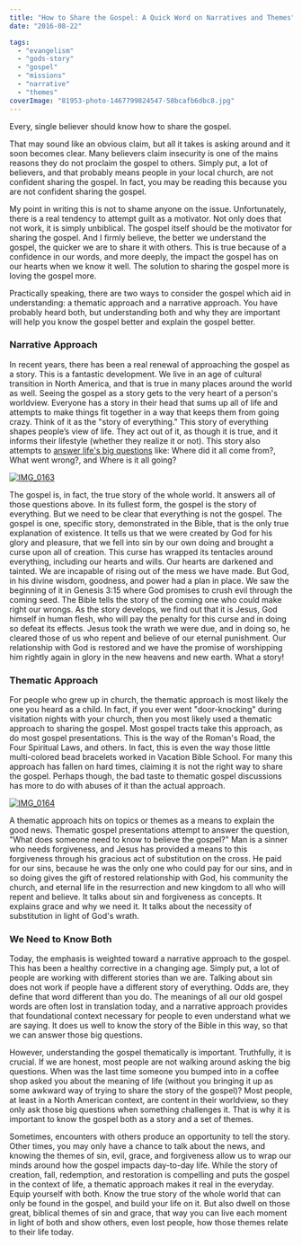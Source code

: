 ```yaml
---
title: "How to Share the Gospel: A Quick Word on Narratives and Themes"
date: "2016-08-22"

tags: 
  - "evangelism"
  - "gods-story"
  - "gospel"
  - "missions"
  - "narrative"
  - "themes"
coverImage: "81953-photo-1467799824547-58bcafb6dbc8.jpg"
---
```


Every, single believer should know how to share the gospel.

That may sound like an obvious claim, but all it takes is asking around and it soon becomes clear. Many believers claim insecurity is one of the mains reasons they do not proclaim the gospel to others. Simply put, a lot of believers, and that probably means people in your local church, are not confident sharing the gospel. In fact, you may be reading this because you are not confident sharing the gospel.

My point in writing this is not to shame anyone on the issue. Unfortunately, there is a real tendency to attempt guilt as a motivator. Not only does that not work, it is simply unbiblical. The gospel itself should be the motivator for sharing the gospel. And I firmly believe, the better we understand the gospel, the quicker we are to share it with others. This is true because of a confidence in our words, and more deeply, the impact the gospel has on our hearts when we know it well. The solution to sharing the gospel more is loving the gospel more.

Practically speaking, there are two ways to consider the gospel which aid in understanding: a thematic approach and a narrative approach. You have probably heard both, but understanding both and why they are important will help you know the gospel better and explain the gospel better.

### **Narrative Approach**

In recent years, there has been a real renewal of approaching the gospel as a story. This is a fantastic development. We live in an age of cultural transition in North America, and that is true in many places around the world as well. Seeing the gospel as a story gets to the very heart of a person's worldview. Everyone has a story in their head that sums up all of life and attempts to make things fit together in a way that keeps them from going crazy. Think of it as the "story of everything." This story of everything shapes people’s view of life. They act out of it, as though it is true, and it informs their lifestyle (whether they realize it or not). This story also attempts to [answer life's big questions](http://blog.keelancook.com/2016/04/how-to-ask-someone-about-their-religion-and-actually-discover-what-they-really-believe.html) like: Where did it all come from?, What went wrong?, and Where is it all going?

[![IMG_0163](https://keelancook.files.wordpress.com/2020/08/5001d-img_0163.png?w=1024&h=423)](https://keelancook.files.wordpress.com/2020/08/5001d-img_0163.png)

The gospel is, in fact, the true story of the whole world. It answers all of those questions above. In its fullest form, the gospel is the story of everything. But we need to be clear that everything is not the gospel. The gospel is one, specific story, demonstrated in the Bible, that is the only true explanation of existence. It tells us that we were created by God for his glory and pleasure, that we fell into sin by our own doing and brought a curse upon all of creation. This curse has wrapped its tentacles around everything, including our hearts and wills. Our hearts are darkened and tainted. We are incapable of rising out of the mess we have made. But God, in his divine wisdom, goodness, and power had a plan in place. We saw the beginning of it in Genesis 3:15 where God promises to crush evil through the coming seed. The Bible tells the story of the coming one who could make right our wrongs. As the story develops, we find out that it is Jesus, God himself in human flesh, who will pay the penalty for this curse and in doing so defeat its effects. Jesus took the wrath we were due, and in doing so, he cleared those of us who repent and believe of our eternal punishment. Our relationship with God is restored and we have the promise of worshipping him rightly again in glory in the new heavens and new earth. What a story!

### **Thematic Approach**

For people who grew up in church, the thematic approach is most likely the one you heard as a child. In fact, if you ever went "door-knocking" during visitation nights with your church, then you most likely used a thematic approach to sharing the gospel. Most gospel tracts take this approach, as do most gospel presentations. This is the way of the Roman's Road, the Four Spiritual Laws, and others. In fact, this is even the way those little multi-colored bead bracelets worked in Vacation Bible School. For many this approach has fallen on hard times, claiming it is not the right way to share the gospel. Perhaps though, the bad taste to thematic gospel discussions has more to do with abuses of it than the actual approach.

[![IMG_0164](https://keelancook.files.wordpress.com/2020/08/1d4b3-img_0164.png?w=1024&h=768)](https://keelancook.files.wordpress.com/2020/08/1d4b3-img_0164.png)

A thematic approach hits on topics or themes as a means to explain the good news. Thematic gospel presentations attempt to answer the question, "What does someone need to know to believe the gospel?" Man is a sinner who needs forgiveness, and Jesus has provided a means to this forgiveness through his gracious act of substitution on the cross. He paid for our sins, because he was the only one who could pay for our sins, and in so doing gives the gift of restored relationship with God, his community the church, and eternal life in the resurrection and new kingdom to all who will repent and believe. It talks about sin and forgiveness as concepts. It explains grace and why we need it. It talks about the necessity of substitution in light of God's wrath.

### **We Need to Know Both**

Today, the emphasis is weighted toward a narrative approach to the gospel. This has been a healthy corrective in a changing age. Simply put, a lot of people are working with different stories than we are. Talking about sin does not work if people have a different story of everything. Odds are, they define that word different than you do. The meanings of all our old gospel words are often lost in translation today, and a narrative approach provides that foundational context necessary for people to even understand what we are saying. It does us well to know the story of the Bible in this way, so that we can answer those big questions.

However, understanding the gospel thematically is important. Truthfully, it is crucial. If we are honest, most people are not walking around asking the big questions. When was the last time someone you bumped into in a coffee shop asked you about the meaning of life (without you bringing it up as some awkward way of trying to share the story of the gospel)? Most people, at least in a North American context, are content in their worldview, so they only ask those big questions when something challenges it. That is why it is important to know the gospel both as a story and a set of themes.

Sometimes, encounters with others produce an opportunity to tell the story. Other times, you may only have a chance to talk about the news, and knowing the themes of sin, evil, grace, and forgiveness allow us to wrap our minds around how the gospel impacts day-to-day life. While the story of creation, fall, redemption, and restoration is compelling and puts the gospel in the context of life, a thematic approach makes it real in the everyday. Equip yourself with both. Know the true story of the whole world that can only be found in the gospel, and build your life on it. But also dwell on those great, biblical themes of sin and grace, that way you can live each moment in light of both and show others, even lost people, how those themes relate to their life today.
